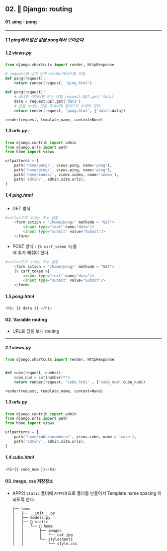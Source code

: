 ## 02. &#127752; Django: routing

#### 01.  ping - pong

---

##### 				1.1 ping에서 받은 값을 pong에서 보여준다.

##### 1.2  views.py 

```python
from django.shortcuts import render, HttpResponse

# request를 넘겨 받아 render메서드를 호출
def ping(request):
    return render(request, 'ping.html')
    
def pong(request):
    # 보내진 데이터를 받는 방법 request.GET.get('data)
    data = request.GET.get('data')
    # 값을 보내는 것을 딕셔너리 형식으로 보내야 한다.
    return render(request, 'pong.html', {'data':data})
```

`render(request, template_name, context=None)`



##### 1.3  urls.py : 

```python
from django.contrib import admin
from django.urls import path
from home import views

urlpatterns = [
    path('home/pong/', views.pong, name='pong'),
    path('home/ping/', views.ping, name='ping'),
    path('home/index/', views.index, name='index'),
    path('admin/', admin.site.urls),
]
```

 



##### 1.4 ping.html

- GET 방식

```python
#action으로 보내는 주소 설정
    <form action = '/home/pong/' methode = "GET">
        <input type="text" name="data"/>
        <input type="submit" value="Submit"/>
    </form>
```

- POST 방식 : `{% csrf_token %}`를 <form>에 추가 해줘야 한다.

```python
#action으로 보내는 주소 설정
    <form action = '/home/pong/' methode = "GET">
    {% csrf_token %}
        <input type="text" name="data"/>
        <input type="submit" value="Submit"/>
    </form>
```



##### 1.5 pong.html

```python
<h1> {{ data }} </h1>
```



#### 02. Variable routing

- URL로 값을 보내 routing

---

##### 2.1  views.py 

```python
from django.shortcuts import render, HttpResponse


def cube(request, number):
    cube_num = int(number)**3
    return render(request, 'cube.html' , {'cube_num':cube_num})
```

`render(request, template_name, context=None)`



##### 1.3  urls.py 

```python
from django.contrib import admin
from django.urls import path
from home import views

urlpatterns = [
    path('home/cube/<number>/', views.cube, name = 'cube'),
    path('admin/', admin.site.urls),
]
```



##### 1.4  cube.html

```python
<h1>{{ cube_num }}</h1>
```



#### 03. image, css 저장장소

- APP의 `Static` 폴더에 `APP이름`으로 폴더를 만들어서  Template name spacing 이 되도록 한다.

  ```
  ├── home
  │   ├── __init__.py
  │   ├── models.py
  │   ├── 🌟 static
  │   │   └── 🌟 home
  │   │       ├── images
  │   │       │   └── cat.jpg
  │   │       └── stylesheets
  │   │           └── style.css
  ```


